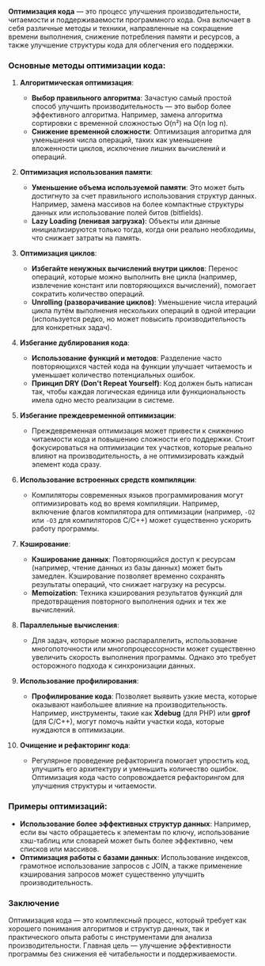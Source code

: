 **Оптимизация кода** — это процесс улучшения производительности, читаемости и поддерживаемости программного кода. Она включает в себя различные методы и техники, направленные на сокращение времени выполнения, снижение потребления памяти и ресурсов, а также улучшение структуры кода для облегчения его поддержки.

### Основные методы оптимизации кода:

1. **Алгоритмическая оптимизация**:
   - **Выбор правильного алгоритма**: Зачастую самый простой способ улучшить производительность — это выбор более эффективного алгоритма. Например, замена алгоритма сортировки с временной сложностью O(n²) на O(n log n).
   - **Снижение временной сложности**: Оптимизация алгоритма для уменьшения числа операций, таких как уменьшение вложенности циклов, исключение лишних вычислений и операций.

2. **Оптимизация использования памяти**:
   - **Уменьшение объема используемой памяти**: Это может быть достигнуто за счет правильного использования структур данных. Например, замена массивов на более компактные структуры данных или использование полей битов (bitfields).
   - **Lazy Loading (ленивая загрузка)**: Объекты или данные инициализируются только тогда, когда они реально необходимы, что снижает затраты на память.

3. **Оптимизация циклов**:
   - **Избегайте ненужных вычислений внутри циклов**: Перенос операций, которые можно выполнить вне цикла (например, извлечение констант или повторяющихся вычислений), помогает сократить количество операций.
   - **Unrolling (разворачивание циклов)**: Уменьшение числа итераций цикла путём выполнения нескольких операций в одной итерации (используется редко, но может повысить производительность для конкретных задач).

4. **Избегание дублирования кода**:
   - **Использование функций и методов**: Разделение часто повторяющихся частей кода на функции улучшает читаемость и уменьшает количество потенциальных ошибок.
   - **Принцип DRY (Don't Repeat Yourself)**: Код должен быть написан так, чтобы каждая логическая единица или функциональность имела одно место реализации в системе.

5. **Избегание преждевременной оптимизации**:
   - Преждевременная оптимизация может привести к снижению читаемости кода и повышению сложности его поддержки. Стоит фокусироваться на оптимизации тех участков, которые реально влияют на производительность, а не оптимизировать каждый элемент кода сразу.

6. **Использование встроенных средств компиляции**:
   - Компиляторы современных языков программирования могут оптимизировать код во время компиляции. Например, включение флагов компилятора для оптимизации (например, `-O2` или `-O3` для компиляторов C/C++) может существенно ускорить работу программы.

7. **Кэширование**:
   - **Кэширование данных**: Повторяющийся доступ к ресурсам (например, чтение данных из базы данных) может быть замедлен. Кэширование позволяет временно сохранять результаты операций, что снижает нагрузку на ресурсы.
   - **Memoization**: Техника кэширования результатов функций для предотвращения повторного выполнения одних и тех же вычислений.

8. **Параллельные вычисления**:
   - Для задач, которые можно распараллелить, использование многопоточности или многопроцессорности может существенно увеличить скорость выполнения программы. Однако это требует осторожного подхода к синхронизации данных.

9. **Использование профилирования**:
   - **Профилирование кода**: Позволяет выявить узкие места, которые оказывают наибольшее влияние на производительность. Например, инструменты, такие как **Xdebug** (для PHP) или **gprof** (для C/C++), могут помочь найти участки кода, которые нуждаются в оптимизации.
   
10. **Очищение и рефакторинг кода**:
    - Регулярное проведение рефакторинга помогает упростить код, улучшить его архитектуру и уменьшить количество ошибок. Оптимизация кода часто сопровождается рефакторингом для улучшения структуры и читаемости.

### Примеры оптимизаций:

- **Использование более эффективных структур данных**: Например, если вы часто обращаетесь к элементам по ключу, использование хэш-таблиц или словарей может быть более эффективно, чем списков или массивов.
- **Оптимизация работы с базами данных**: Использование индексов, грамотное использование запросов с JOIN, а также применение кэширования запросов может существенно улучшить производительность.

### Заключение
Оптимизация кода — это комплексный процесс, который требует как хорошего понимания алгоритмов и структур данных, так и практического опыта работы с инструментами для анализа производительности. Главная цель — улучшение эффективности программы без снижения её читабельности и поддерживаемости.